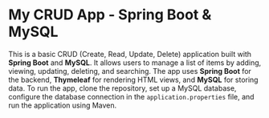 # My CRUD App - Spring Boot & MySQL

This is a basic CRUD (Create, Read, Update, Delete) application built with **Spring Boot** and **MySQL**. It allows users to manage a list of items by adding, viewing, updating, deleting, and searching. The app uses **Spring Boot** for the backend, **Thymeleaf** for rendering HTML views, and **MySQL** for storing data. To run the app, clone the repository, set up a MySQL database, configure the database connection in the `application.properties` file, and run the application using Maven.
